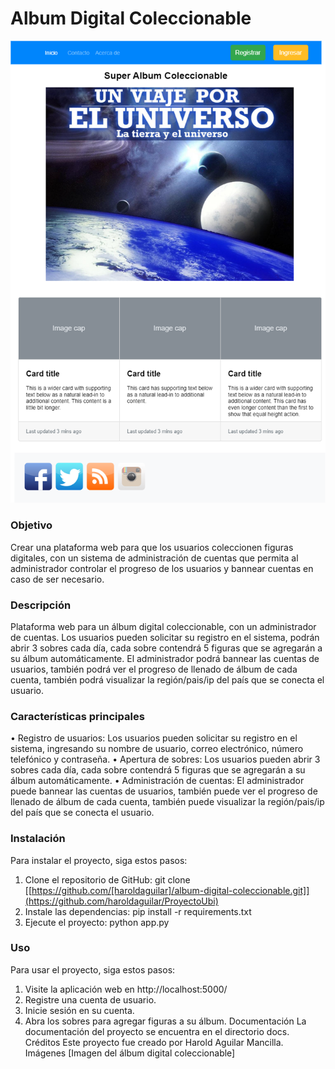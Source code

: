 # Album Digital Coleccionable
[![Imagen](https://github.com/haroldaguilar/ProyectoUbi/blob/main/mockup-1.%20Inico.drawio.png "Imagen")](https://github.com/haroldaguilar/ProyectoUbi/blob/main/mockup-1.%20Inico.drawio.png "Imagen")
### Objetivo
Crear una plataforma web para que los usuarios coleccionen figuras digitales, con un sistema de administración de cuentas que permita al administrador controlar el progreso de los usuarios y bannear cuentas en caso de ser necesario.
### Descripción
Plataforma web para un álbum digital coleccionable, con un administrador de cuentas. Los usuarios pueden solicitar su registro en el sistema, podrán abrir 3 sobres cada día, cada sobre contendrá 5 figuras que se agregarán a su álbum automáticamente. El administrador podrá bannear las cuentas de usuarios, también podrá ver el progreso de llenado de álbum de cada cuenta, también podrá visualizar la región/pais/ip del país que se conecta el usuario.
### Características principales
•	Registro de usuarios: Los usuarios pueden solicitar su registro en el sistema, ingresando su nombre de usuario, correo electrónico, número telefónico y contraseña.
•	Apertura de sobres: Los usuarios pueden abrir 3 sobres cada día, cada sobre contendrá 5 figuras que se agregarán a su álbum automáticamente.
•	Administración de cuentas: El administrador puede bannear las cuentas de usuarios, también puede ver el progreso de llenado de álbum de cada cuenta, también puede visualizar la región/pais/ip del país que se conecta el usuario.
### Instalación
Para instalar el proyecto, siga estos pasos:
1.	Clone el repositorio de GitHub:
git clone [[https://github.com/[haroldaguilar]/album-digital-coleccionable.git]](https://github.com/haroldaguilar/ProyectoUbi)
2.	Instale las dependencias:
pip install -r requirements.txt
3.	Ejecute el proyecto:
python app.py
### Uso
Para usar el proyecto, siga estos pasos:
1.	Visite la aplicación web en http://localhost:5000/
2.	Registre una cuenta de usuario.
3.	Inicie sesión en su cuenta.
4.	Abra los sobres para agregar figuras a su álbum.
Documentación
La documentación del proyecto se encuentra en el directorio docs.
Créditos
Este proyecto fue creado por Harold Aguilar Mancilla.
Imágenes
[Imagen del álbum digital coleccionable]
